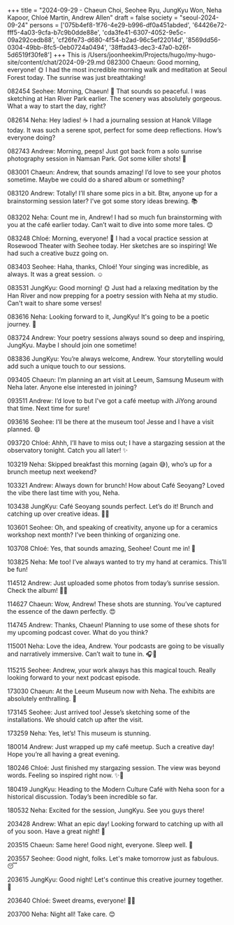 +++
title = "2024-09-29 - Chaeun Choi, Seohee Ryu, JungKyu Won, Neha Kapoor, Chloé Martin, Andrew Allen"
draft = false
society = "seoul-2024-09-24"
persons = ['075b4ef8-1f76-4e29-b996-df0a451abded', '64426e72-fff5-4a03-9cfa-b7c9b0dde88e', 'cda3fe41-6307-4052-9e5c-09a292cedb88', 'cf26fe73-d680-4f54-b2ad-96c5ef22014d', '8569dd56-0304-49bb-8fc5-0eb0724a0494', '38ffad43-dec3-47a0-b26f-5d6519f30fe8']
+++
This is /Users/joonheekim/Projects/hugo/my-hugo-site/content/chat/2024-09-29.md
082300 Chaeun: Good morning, everyone! 🌞 I had the most incredible morning walk and meditation at Seoul Forest today. The sunrise was just breathtaking!

082454 Seohee: Morning, Chaeun! 🌿 That sounds so peaceful. I was sketching at Han River Park earlier. The scenery was absolutely gorgeous. What a way to start the day, right?

082614 Neha: Hey ladies! ☕️ I had a journaling session at Hanok Village today. It was such a serene spot, perfect for some deep reflections. How’s everyone doing?

082743 Andrew: Morning, peeps! Just got back from a solo sunrise photography session in Namsan Park. Got some killer shots! 🌄

083001 Chaeun: Andrew, that sounds amazing! I’d love to see your photos sometime. Maybe we could do a shared album or something?

083120 Andrew: Totally! I’ll share some pics in a bit. Btw, anyone up for a brainstorming session later? I’ve got some story ideas brewing. 📚

083202 Neha: Count me in, Andrew! I had so much fun brainstorming with you at the café earlier today. Can’t wait to dive into some more tales. 😊

083248 Chloé: Morning, everyone! 🌸 I had a vocal practice session at Rosewood Theater with Seohee today. Her sketches are so inspiring! We had such a creative buzz going on.

083403 Seohee: Haha, thanks, Chloé! Your singing was incredible, as always. It was a great session. ☺️

083531 JungKyu: Good morning! 🌞 Just had a relaxing meditation by the Han River and now prepping for a poetry session with Neha at my studio. Can't wait to share some verses!

083616 Neha: Looking forward to it, JungKyu! It's going to be a poetic journey. 📜

083724 Andrew: Your poetry sessions always sound so deep and inspiring, JungKyu. Maybe I should join one sometime!

083836 JungKyu: You’re always welcome, Andrew. Your storytelling would add such a unique touch to our sessions. 

093405 Chaeun: I’m planning an art visit at Leeum, Samsung Museum with Neha later. Anyone else interested in joining?

093511 Andrew: I’d love to but I've got a café meetup with JiYong around that time. Next time for sure!

093616 Seohee: I’ll be there at the museum too! Jesse and I have a visit planned. 😄

093720 Chloé: Ahhh, I’ll have to miss out; I have a stargazing session at the observatory tonight. Catch you all later! ✨

103219 Neha: Skipped breakfast this morning (again 😅), who’s up for a brunch meetup next weekend?

103321 Andrew: Always down for brunch! How about Café Seoyang? Loved the vibe there last time with you, Neha.

103438 JungKyu: Café Seoyang sounds perfect. Let’s do it! Brunch and catching up over creative ideas. 🥐🍵

103601 Seohee: Oh, and speaking of creativity, anyone up for a ceramics workshop next month? I’ve been thinking of organizing one.

103708 Chloé: Yes, that sounds amazing, Seohee! Count me in! 🎨

103825 Neha: Me too! I’ve always wanted to try my hand at ceramics. This’ll be fun!

114512 Andrew: Just uploaded some photos from today’s sunrise session. Check the album! 📸✨

114627 Chaeun: Wow, Andrew! These shots are stunning. You’ve captured the essence of the dawn perfectly. 😍

114745 Andrew: Thanks, Chaeun! Planning to use some of these shots for my upcoming podcast cover. What do you think?

115001 Neha: Love the idea, Andrew. Your podcasts are going to be visually and narratively immersive. Can’t wait to tune in. 🎧📖

115215 Seohee: Andrew, your work always has this magical touch. Really looking forward to your next podcast episode.

173030 Chaeun: At the Leeum Museum now with Neha. The exhibits are absolutely enthralling. 💫 

173145 Seohee: Just arrived too! Jesse’s sketching some of the installations. We should catch up after the visit.

173259 Neha: Yes, let’s! This museum is stunning.

180014 Andrew: Just wrapped up my café meetup. Such a creative day! Hope you’re all having a great evening.

180246 Chloé: Just finished my stargazing session. The view was beyond words. Feeling so inspired right now. ✨🌠

180419 JungKyu: Heading to the Modern Culture Café with Neha soon for a historical discussion. Today’s been incredible so far.

180532 Neha: Excited for the session, JungKyu. See you guys there!

203428 Andrew: What an epic day! Looking forward to catching up with all of you soon. Have a great night! 🌙

203515 Chaeun: Same here! Good night, everyone. Sleep well. 🌌

203557 Seohee: Good night, folks. Let's make tomorrow just as fabulous. 😴

203615 JungKyu: Good night! Let's continue this creative journey together. 🌠

203640 Chloé: Sweet dreams, everyone! 🌙🛌

203700 Neha: Night all! Take care. 😊

